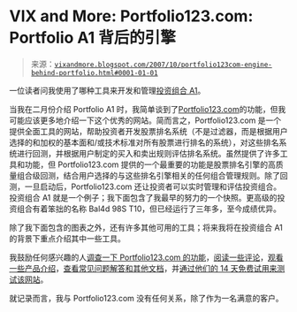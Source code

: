 <!--yml

category: 未分类

date: 2024-05-18 18:56:30

--> 

# VIX and More: Portfolio123.com: Portfolio A1 背后的引擎

> 来源：[`vixandmore.blogspot.com/2007/10/portfolio123com-engine-behind-portfolio.html#0001-01-01`](http://vixandmore.blogspot.com/2007/10/portfolio123com-engine-behind-portfolio.html#0001-01-01)

一位读者问我使用了哪种工具来开发和管理[投资组合 A1](http://vixandmore.blogspot.com/search/label/Portfolio%20A1)。

当我在二月份介绍 Portfolio A1 时，我简单谈到了[Portfolio123.com](http://www.portfolio123.com/)的功能，但我可能应该更多地介绍一下这个优秀的网站。简而言之，Portfolio123.com 是一个提供全面工具的网站，帮助投资者开发股票排名系统（不是过滤器，而是根据用户选择的和加权的基本面和/或技术标准对所有股票进行排名的系统），对这些排名系统进行回测，并根据用户制定的买入和卖出规则评估排名系统。虽然提供了许多工具和功能，但 Portfolio123.com 提供的一个最重要的功能是股票排名引擎的高质量组合级回测，结合用户选择的与这些排名引擎相关的任何组合管理规则。除了回测，一旦启动后，Portfolio123.com 还让投资者可以实时管理和评估投资组合。投资组合 A1 就是一个例子；我下面包含了我最早的努力的一个快照。更高级的投资组合有着笨拙的名称 Bal4d 98S T10，但已经运行了三年多，至今成绩优异。

除了我下面包含的图表之外，还有许多其他可用的工具；将来我将在投资组合 A1 的背景下重点介绍其中一些工具。

我鼓励任何感兴趣的人[调查一下 Portfolio123.com 的功能](http://www.portfolio123.com/doc/moreinfo.jsp)，[阅读一些评论](http://www.portfolio123.com/recentnews.jsp)，[观看一些产品介绍](http://www.portfolio123.com/index.jsp)，[查看常见问题解答和其他文档](http://www.portfolio123.com/help_index.jsp)，并[通过他们的 14 天免费试用来测试该网站](https://www.portfolio123.com/signup.jsp)。

就记录而言，我与 Portfolio123.com 没有任何关系，除了作为一名满意的客户。
